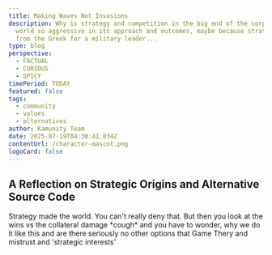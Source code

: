 ```yaml
---
title: Making Waves Not Invasions
description: Why is strategy and competition in the big end of the corporate
  world so aggressive in its approach and outcomes, maybe because strategy comes
  from the Greek for a military leader...
type: blog
perspective:
  - FACTUAL
  - CURIOUS
  - SPICY
timePeriod: TODAY
featured: false
tags:
  - community
  - values
  - alternatives
author: Kamunity Team
date: 2025-07-19T04:30:41.034Z
contentUrl: /character-mascot.png
logoCard: false
---
```

## A Reflection on Strategic Origins and Alternative Source Code

Strategy made the world. You can't really deny that. But then you look at the wins vs the collateral damage \*cough\* and you have to wonder, why we do it like this and are there seriously no other options that Game Thery and mistrust and 'strategic interests'